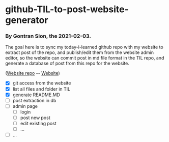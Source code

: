 # github-TIL-to-post-website-generator
### By Gontran Sion, the 2021-02-03.

The goal here is to sync my today-i-learned github repo with my website to extract post of the repo, and publish/edit them from the website admin editor,
so the website can commit post in md file format in the TIL repo, and generate a database of post from this repo for the website.

([Website repo](https://github.com/onsimini/onsimini-website)  -- 
[Website](https://www.onsimini.com))

 - [x] git access from the website
 - [x] list all files and folder in TIL
 - [x] generate README.MD
 - [ ] post extraction in db
 - [ ] admin page
    - [ ] login
    - [ ] post new post
    - [ ] edit existing post
    - [ ] ...
 - [ ] ...
